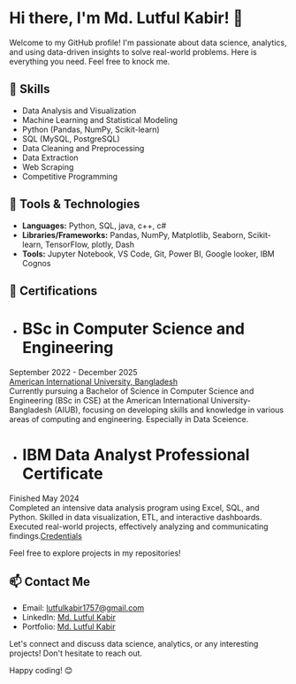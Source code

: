 # Hi there, I'm Md. Lutful Kabir! 👋

Welcome to my GitHub profile! I'm passionate about data science, analytics, and using data-driven insights to solve real-world problems. Here is everything you need. Feel free to knock me.
## 🌟 Skills

- Data Analysis and Visualization
- Machine Learning and Statistical Modeling
- Python (Pandas, NumPy, Scikit-learn)
- SQL (MySQL, PostgreSQL)
- Data Cleaning and Preprocessing
- Data Extraction
- Web Scraping
- Competitive Programming
<!-- - Big Data Technologies (Hadoop, Spark) -->

## 🔧 Tools & Technologies

- **Languages:** Python, SQL, java, c++, c#
- **Libraries/Frameworks:** Pandas, NumPy, Matplotlib, Seaborn, Scikit-learn, TensorFlow, plotly, Dash
- **Tools:** Jupyter Notebook, VS Code, Git, Power BI, Google looker, IBM Cognos
<!-- - **Big Data:** Hadoop, Spark -->
## 🥇 Certifications
- # **BSc in Computer Science and Engineering**<br/>
September 2022 - December 2025<br/>
[American International University, Bangladesh](https://www.aiub.edu/)<br/>
Currently pursuing a Bachelor of Science in Computer Science and Engineering (BSc in CSE) at the American International University-Bangladesh (AIUB), focusing on developing skills and knowledge in various areas of computing and engineering. Especially in Data Sceience.<br/>
- # **IBM Data Analyst Professional Certificate** <br/>
Finished May 2024<br/>
Completed an intensive data analysis program using Excel, SQL, and Python. Skilled in data visualization, ETL, and interactive dashboards. Executed real-world projects, effectively analyzing and communicating findings.[Credentials](https://www.credly.com/badges/fd61999f-3400-4264-a9b4-6ce1b51b848e/public_url)

<!--
## 📊 Projects

Here are a few highlighted projects:

1. **Project Name**
   - Description: Brief description of the project.
   - Technologies Used: List of tools and technologies.
   - [Link to Project](link)

2. **Project Name**
   - Description: Brief description of the project.
   - Technologies Used: List of tools and technologies.
   - [Link to Project](link)

3. ...
-->

Feel free to explore projects in my repositories!

## 📫 Contact Me

- Email: lutfulkabir1757@gmail.com
- LinkedIn: [Md. Lutful Kabir](https://www.linkedin.com/in/mdlutfulkabir/)
- Portfolio: [Md. Lutful Kabir](https://www.datascienceportfol.io/mdlutfulkabir)

Let's connect and discuss data science, analytics, or any interesting projects! Don't hesitate to reach out.

Happy coding! 😊
